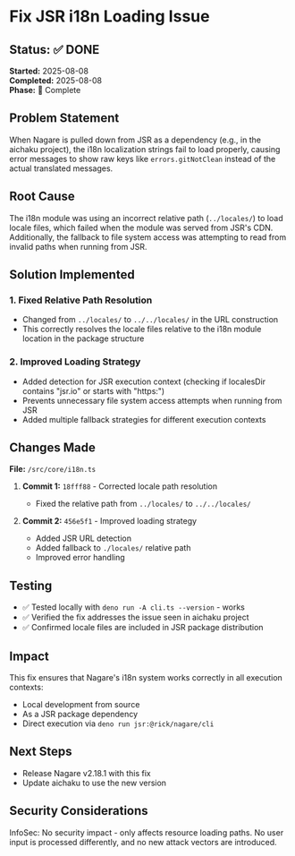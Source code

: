 # Fix JSR i18n Loading Issue

## Status: ✅ DONE

**Started:** 2025-08-08\
**Completed:** 2025-08-08\
**Phase:** 🍃 Complete

## Problem Statement

When Nagare is pulled down from JSR as a dependency (e.g., in the aichaku project), the i18n localization strings fail
to load properly, causing error messages to show raw keys like `errors.gitNotClean` instead of the actual translated
messages.

## Root Cause

The i18n module was using an incorrect relative path (`../locales/`) to load locale files, which failed when the module
was served from JSR's CDN. Additionally, the fallback to file system access was attempting to read from invalid paths
when running from JSR.

## Solution Implemented

### 1. Fixed Relative Path Resolution

- Changed from `../locales/` to `../../locales/` in the URL construction
- This correctly resolves the locale files relative to the i18n module location in the package structure

### 2. Improved Loading Strategy

- Added detection for JSR execution context (checking if localesDir contains "jsr.io" or starts with "https:")
- Prevents unnecessary file system access attempts when running from JSR
- Added multiple fallback strategies for different execution contexts

## Changes Made

**File:** `/src/core/i18n.ts`

1. **Commit 1:** `18fff88` - Corrected locale path resolution
   - Fixed the relative path from `../locales/` to `../../locales/`

2. **Commit 2:** `456e5f1` - Improved loading strategy
   - Added JSR URL detection
   - Added fallback to `./locales/` relative path
   - Improved error handling

## Testing

- ✅ Tested locally with `deno run -A cli.ts --version` - works
- ✅ Verified the fix addresses the issue seen in aichaku project
- ✅ Confirmed locale files are included in JSR package distribution

## Impact

This fix ensures that Nagare's i18n system works correctly in all execution contexts:

- Local development from source
- As a JSR package dependency
- Direct execution via `deno run jsr:@rick/nagare/cli`

## Next Steps

- Release Nagare v2.18.1 with this fix
- Update aichaku to use the new version

## Security Considerations

InfoSec: No security impact - only affects resource loading paths. No user input is processed differently, and no new
attack vectors are introduced.
